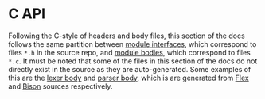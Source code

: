 # C API

Following the C-style of headers and body files, this section of the docs follows the same partition between [module interfaces][headers], which correspond to files `*.h` in the source repo, and [module bodies][bodies], which correspond to files `*.c`.
It must be noted that some of the files in this section of the docs do not directly exist in the source as they are auto-generated.
Some examples of this are the [lexer body][lexer-body] and [parser body][parser-body], which is are generated from [Flex][flex] and [Bison][bison] sources respectively.

[bison]: https://www.wikiwand.com/en/GNU_Bison
[bodies]: ./internal-api-module-interfaces.md
[flex]: https://www.wikiwand.com/en/Flex_(lexical_analyser_generator)
[headers]: ./internal-api-module-internals.md
[lexer-body]: ./generated/parser/emblem-lexer.h.md
[parser-body]: ./generated/parser/emblem-parser.h.md
